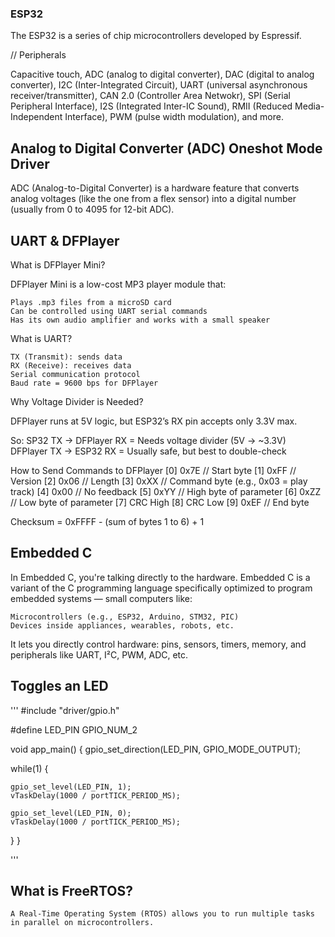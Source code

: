 ### ESP32

The ESP32 is a series of chip microcontrollers developed by Espressif. 

// Peripherals

Capacitive touch, ADC (analog to digital converter), DAC (digital to analog converter), 
I2C (Inter-Integrated Circuit), UART (universal asynchronous receiver/transmitter), 
CAN 2.0 (Controller Area Netwokr), SPI (Serial Peripheral Interface), I2S (Integrated Inter-IC Sound), 
RMII (Reduced Media-Independent Interface), PWM (pulse width modulation), and more.

## Analog to Digital Converter (ADC) Oneshot Mode Driver

ADC (Analog-to-Digital Converter) is a hardware feature that converts analog voltages 
(like the one from a flex sensor) into a digital number (usually from 0 to 4095 for 12-bit ADC).

## UART & DFPlayer

What is DFPlayer Mini?

DFPlayer Mini is a low-cost MP3 player module that:

    Plays .mp3 files from a microSD card
    Can be controlled using UART serial commands
    Has its own audio amplifier and works with a small speaker

What is UART?

    TX (Transmit): sends data
    RX (Receive): receives data
    Serial communication protocol
    Baud rate = 9600 bps for DFPlayer

Why Voltage Divider is Needed?

DFPlayer runs at 5V logic, but ESP32’s RX pin accepts only 3.3V max.

So:
SP32 TX → DFPlayer RX = Needs voltage divider (5V → ~3.3V)
DFPlayer TX → ESP32 RX = Usually safe, but best to double-check

How to Send Commands to DFPlayer
[0] 0x7E   // Start byte
[1] 0xFF   // Version
[2] 0x06   // Length
[3] 0xXX   // Command byte (e.g., 0x03 = play track)
[4] 0x00   // No feedback
[5] 0xYY   // High byte of parameter
[6] 0xZZ   // Low byte of parameter
[7] CRC High
[8] CRC Low
[9] 0xEF   // End byte

Checksum = 0xFFFF - (sum of bytes 1 to 6) + 1

## Embedded C
In Embedded C, you're talking directly to the hardware.
Embedded C is a variant of the C programming language specifically optimized to 
program embedded systems — small computers like:

    Microcontrollers (e.g., ESP32, Arduino, STM32, PIC)
    Devices inside appliances, wearables, robots, etc.

It lets you directly control hardware: pins, sensors, timers, memory, and peripherals 
like UART, I²C, PWM, ADC, etc.

## Toggles an LED

'''
#include "driver/gpio.h"

#define LED_PIN GPIO_NUM_2

void app_main() {
  gpio_set_direction(LED_PIN, GPIO_MODE_OUTPUT);

  while(1) {
    
    gpio_set_level(LED_PIN, 1);
    vTaskDelay(1000 / portTICK_PERIOD_MS);

    gpio_set_level(LED_PIN, 0);
    vTaskDelay(1000 / portTICK_PERIOD_MS);
  }
}

'''

## What is FreeRTOS?

    A Real-Time Operating System (RTOS) allows you to run multiple tasks in parallel on microcontrollers.


